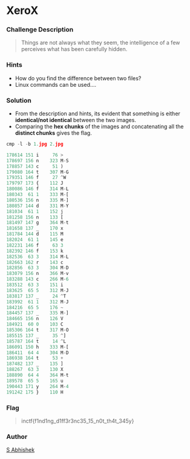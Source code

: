 # XeroX

### Challenge Description

> Things are not always what they seem, the intelligence of a few perceives what has been carefully hidden.

### Hints

- How do you find the difference between two files?
- Linux commands can be used....

### Solution 

- From the description and hints, its evident that something is either **identical/not identical** between the two images.
- Comparing the **hex chunks** of the images and concatenating all the **distinct chunks** gives the flag.

```c
cmp -l -b 1.jpg 2.jpg
```

```js
178614 151 i     76 >
178697 156 n    323 M-S
178857 143 c     51 )
179080 164 t    307 M-G
179351 146 f     27 ^W
179797 173 {    112 J
180086 146 f    314 M-L
180343  61 1    333 M-[
180536 156 n    335 M-]
180857 144 d    331 M-Y
181034  61 1    152 j
181258 156 n    133 [
181497 147 g    364 M-t
181658 137 _    170 x
181784 144 d    115 M
182024  61 1    145 e
182231 146 f     63 3
182392 146 f    153 k
182536  63 3    314 M-L
182663 162 r    143 c
182856  63 3    304 M-D
183079 156 n    366 M-v
183288 143 c    266 M-6
183512  63 3    151 i
183625  65 5    312 M-J
183817 137 _     24 ^T
183992  61 1    312 M-J
184216  65 5    176 ~
184457 137 _    335 M-]
184665 156 n    126 V
184921  60 0    103 C
185306 164 t    317 M-O
185515 137 _     35 ^]
185787 164 t     14 ^L
186091 150 h    333 M-[
186411  64 4    304 M-D
186938 164 t     53 +
187482 137 _    135 ]
188267  63 3    130 X
188890  64 4    364 M-t
189578  65 5    165 u
190443 171 y    264 M-4
191242 175 }    110 H
```

### Flag

> inctf{f1nd1ng_d1ff3r3nc35_15_n0t_th4t_345y}

### Author

[S Abhishek](https://twitter.com/a3X3k)
